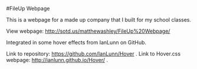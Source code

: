 #FileUp Webpage

This is a webpage for a made up company that I 
built for my school classes.

View webpage: http://sotd.us/matthewashley/FileUp%20Webpage/ 

Integrated in some hover effects from IanLunn on GitHub.

Link to repository: https://github.com/IanLunn/Hover .
Link to Hover.css webpage: http://ianlunn.github.io/Hover/ .
 
